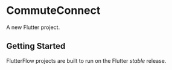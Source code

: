 # CommuteConnect

A new Flutter project.

## Getting Started

FlutterFlow projects are built to run on the Flutter _stable_ release.
